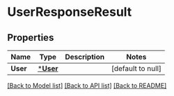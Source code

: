 # UserResponseResult

## Properties
Name | Type | Description | Notes
------------ | ------------- | ------------- | -------------
**User** | [***User**](User.md) |  | [default to null]

[[Back to Model list]](../README.md#documentation-for-models) [[Back to API list]](../README.md#documentation-for-api-endpoints) [[Back to README]](../README.md)

